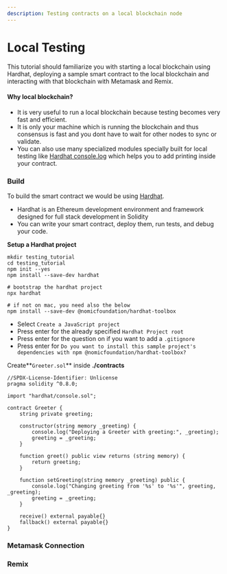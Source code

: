 ```yaml
---
description: Testing contracts on a local blockchain node
---
```


# Local Testing

This tutorial should familiarize you with starting a local blockchain using Hardhat, deploying a sample smart contract to the local blockchain and interacting with that blockchain with Metamask and Remix.

#### Why local blockchain?

* It is very useful to run a local blockchain because testing becomes very fast and efficient.&#x20;
* It is only your machine which is running the blockchain and thus consensus is fast and you dont have to wait for other nodes to sync or validate.&#x20;
* You can also use many specialized modules specially built for local testing like [Hardhat console.log](https://hardhat.org/tutorial/debugging-with-hardhat-network.html) which helps you to add printing inside your contract.

### Build

To build the smart contract we would be using [Hardhat](https://hardhat.org/).

* Hardhat is an Ethereum development environment and framework designed for full stack development in Solidity
*   &#x20;You can write your smart contract, deploy them, run tests, and debug your code.



**Setup a Hardhat project**

```shell
mkdir testing_tutorial
cd testing_tutorial
npm init --yes
npm install --save-dev hardhat

# bootstrap the hardhat project
npx hardhat

# if not on mac, you need also the below
npm install --save-dev @nomicfoundation/hardhat-toolbox
```

* Select `Create a JavaScript project`
* Press enter for the already specified `Hardhat Project root`
* Press enter for the question on if you want to add a `.gitignore`
* Press enter for `Do you want to install this sample project's dependencies with npm @nomicfoundation/hardhat-toolbox?`

Create**`Greeter.sol`**  inside **./contracts**

```solidity
//SPDX-License-Identifier: Unlicense
pragma solidity ^0.8.0;

import "hardhat/console.sol";

contract Greeter {
    string private greeting;

    constructor(string memory _greeting) {
        console.log("Deploying a Greeter with greeting:", _greeting);
        greeting = _greeting;
    }

    function greet() public view returns (string memory) {
        return greeting;
    }

    function setGreeting(string memory _greeting) public {
        console.log("Changing greeting from '%s' to '%s'", greeting, _greeting);
        greeting = _greeting;
    }
    
    receive() external payable{}
    fallback() external payable{}
}
```

### Metamask Connection



### Remix




